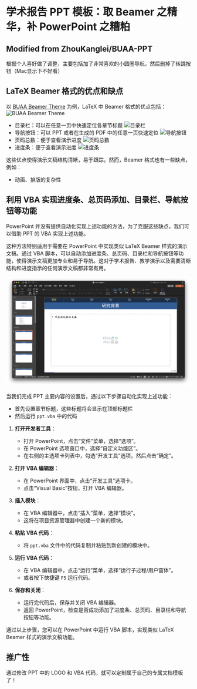 # 学术报告 PPT 模板：取 Beamer 之精华，补 PowerPoint 之糟粕

## Modified from ZhouKanglei/BUAA-PPT

根据个人喜好做了调整，主要包括加了非常喜欢的小圆圈导航，然后删掉了转跳按钮（Mac显示下不好看）

## LaTeX Beamer 格式的优点和缺点

以 [BUAA Beamer Theme](https://www.overleaf.com/latex/templates/buaa-beamer-theme/sqsnwgkbxvtx) 为例，LaTeX 中 Beamer 格式的优点包括：
![BUAA Beamer Theme](figs/buaa-beamer.png) 

- 目录栏：可以在任意一页中快速定位各章节标题
  ![目录栏](figs/content.png)
- 导航按钮：可以 PPT 或者在生成的 PDF 中的任意一页快速定位
  ![导航按钮](figs/navigation.png)
- 页码总数：便于查看演示进度
  ![页码总数](figs/page.png)
- 进度条：便于查看演示进度
  ![进度条](figs/progressor.png)

这些优点使得演示文稿结构清晰，易于跟踪。然而，Beamer 格式也有一些缺点，例如：
- 动画、排版的复杂性

## 利用 VBA 实现进度条、总页码添加、目录栏、导航按钮等功能

PowerPoint 并没有提供自动化实现上述功能的方法，为了克服这些缺点，我们可以借助 PPT 的 VBA 实现上述功能。

这种方法特别适用于需要在 PowerPoint 中实现类似 LaTeX Beamer 样式的演示文稿。通过 VBA 脚本，可以自动添加进度条、总页码、目录栏和导航按钮等功能，使得演示文稿更加专业和易于导航。这对于学术报告、教学演示以及需要清晰结构和进度指示的任何演示文稿都非常有用。

![BUAA PPT](figs/example.png)

当我们完成 PPT 主要内容的设置后，通过以下步骤自动化实现上述功能：
- 首先设置章节标题，这些标题将会显示在顶部标题栏
- 然后运行 `ppt.vba` 中的代码
  
1. **打开开发者工具**：
    - 打开 PowerPoint，点击“文件”菜单，选择“选项”。
    - 在 PowerPoint 选项窗口中，选择“自定义功能区”。
    - 在右侧的主选项卡列表中，勾选“开发工具”选项，然后点击“确定”。

2. **打开 VBA 编辑器**：
    - 在 PowerPoint 界面中，点击“开发工具”选项卡。
    - 点击“Visual Basic”按钮，打开 VBA 编辑器。

3. **插入模块**：
    - 在 VBA 编辑器中，点击“插入”菜单，选择“模块”。
    - 这将在项目资源管理器中创建一个新的模块。

4. **粘贴 VBA 代码**：
    - 将 `ppt.vba` 文件中的代码复制并粘贴到新创建的模块中。

5. **运行 VBA 代码**：
    - 在 VBA 编辑器中，点击“运行”菜单，选择“运行子过程/用户窗体”。
    - 或者按下快捷键 `F5` 运行代码。

6. **保存和关闭**：
    - 运行完代码后，保存并关闭 VBA 编辑器。
    - 返回 PowerPoint，检查是否成功添加了进度条、总页码、目录栏和导航按钮等功能。

通过以上步骤，您可以在 PowerPoint 中运行 VBA 脚本，实现类似 LaTeX Beamer 样式的演示文稿功能。

## 推广性

通过修改 PPT 中的 LOGO 和 VBA 代码，就可以定制属于自己的专属文档模板了！
